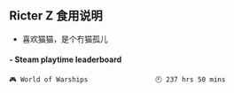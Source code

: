 ## Ricter Z 食用说明
- 喜欢猫猫，是个冇猫孤儿

<!-- steam-box start -->
#### - Steam playtime leaderboard
```text
🎮 World of Warships                 🕘 237 hrs 50 mins
```
<!-- Powered by https://github.com/YouEclipse/steam-box . -->
<!-- steam-box end -->
